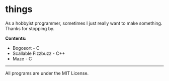# things

As a hobbyist programmer, sometimes I just really want to make something. Thanks for stopping by.

**Contents:**
- Bogosort - C
- Scallable Fizzbuzz - C++
- Maze - C
---
All programs are under the MIT License.
